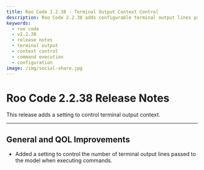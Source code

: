 ```yaml
---
title: Roo Code 2.2.38 - Terminal Output Context Control
description: Roo Code 2.2.38 adds configurable terminal output lines passed to models, optimizing context usage for command execution.
keywords:
  - roo code
  - v2.2.38
  - release notes
  - terminal output
  - context control
  - command execution
  - configuration
image: /img/social-share.jpg
---
```


# Roo Code 2.2.38 Release Notes

This release adds a setting to control terminal output context.

---

## General and QOL Improvements

*   Added a setting to control the number of terminal output lines passed to the model when executing commands.